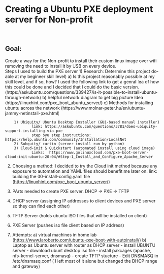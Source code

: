 <h1>Creating a Ubuntu PXE deployment server for Non-profit</h1>
 <br>
<h2>Goal:</h2>
Create a way for the Non-profit to install their custom linux image over wifi removing the need to install it by USB on every device. 

<br>

</h2>Steps I used to build the PXE server</h2>
1) Research: Determine this project do-able at my begineer skill level)
    a) Is this project reasonably possible at my skill level, and if so, how? I used the following link to get a genral Iea of how this could be done and I decided that I could do the basic version. (https://askubuntu.com/questions/339427/is-it-possible-to-install-ubuntu-through-network)
    b) helpful network diagram to get big picture Idea (https://linuxhint.com/pxe_boot_ubuntu_server/)
    c) Methods for installing ubuntu across the network (https://www.molnar-peter.hu/en/ubuntu-jammy-netinstall-pxe.html)

        1) Ubiquity/ Ubuntu Desktop Installer (GUi-based manual installer)
                link: https://askubuntu.com/questions/3781/does-ubiquity-support-installing-via-pxe
                step byu step instructions: https://help.ubuntu.com/community/Installation/LocalNet
        2) Subquity/ curtin (server install run by python) 
        3) Cloud-init & Quickstart (automated install using cloud image)
                Links:  https://www.golinuxcloud.com/pxe-boot-server-cloud-init-ubuntu-20-04/#Step-1_Install_and_Configure_Apache_Server
                    
2) Choosing a method:
    I decided to try the Cloud init method because any exposure to  automation and YAML files should benefit me later on.
    link:  building the 00-install-config.yaml file (https://linuxhint.com/pxe_boot_ubuntu_server/)
     
3) PArts needed to create PXE server. 
  DHCP -> PXE -> TFTP
  1) DHCP server (assigning IP addresses to client devices and PXE server so they can find each other)
  2) TFTP Server (holds ubuntu ISO files that will be installed on client)
  3) PXE Server (pushes iso file client based on IP address)


4) Attempts:
    a) virtual machines in home lab (https://www.laroberto.com/ubuntu-pxe-boot-with-autoinstall/)
    b) Laptop as Ubuntu server with router as DHCP server
        - install UBUNTU server
        - download ubunt desktop iso file
        - install pakcages (apache, nfs-kernel-server, dnsmasq)
        - create TFTP stucture
        - Edit DNSMASQ in /etc/dnsmasq.conf ( I left most of it alone but changed the DHCP range and gateway)
       
